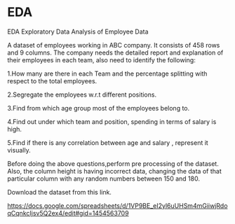 # EDA
EDA
Exploratory Data Analysis of Employee Data

A dataset of employees working in ABC company. It consists of 458 rows and 9 columns. The company needs the detailed report and explanation of their employees in each team, also need to identify the following:

1.How many are there in each Team and the percentage splitting with respect to the total employees.

2.Segregate the employees w.r.t different positions.

3.Find from which age group most of the employees belong to.

4.Find out under which team and position, spending in terms of salary is high.

5.Find if there is any correlation between age and salary , represent it visually.

Before doing the above questions,perform pre processing of the dataset. Also, the column height is having incorrect data, changing the data of that particular column with any random numbers between 150 and 180.

Download the dataset from this link.

https://docs.google.com/spreadsheets/d/1VP9BE_eI2yl6uUHSm4mGiiwjRdoqCqnkcIjsv5Q2ex4/edit#gid=1454563709
